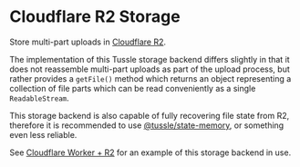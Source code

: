 Cloudflare R2 Storage
===

Store multi-part uploads in [Cloudflare R2](https://www.cloudflare.com/products/r2/).

The implementation of this Tussle storage backend differs slightly in that it
does not reassemble multi-part uploads as part of the upload process, but
rather provides a `getFile()` method which returns an object representing a
collection of file parts which can be read conveniently as a single
`ReadableStream`.

This storage backend is also capable of fully recovering file state from R2,
therefore it is recommended to use [@tussle/state-memory](../../packages/state-memory),
or something even less reliable.

See [Cloudflare Worker + R2](../../examples/cloudflare-worker-r2) for an
example of this storage backend in use.
